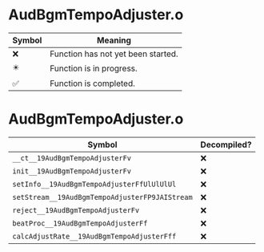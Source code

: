 # AudBgmTempoAdjuster.o
| Symbol | Meaning 
| ------------- | ------------- 
| :x: | Function has not yet been started. 
| :eight_pointed_black_star: | Function is in progress. 
| :white_check_mark: | Function is completed. 


# AudBgmTempoAdjuster.o
| Symbol | Decompiled? |
| ------------- | ------------- |
| `__ct__19AudBgmTempoAdjusterFv` | :x: |
| `init__19AudBgmTempoAdjusterFv` | :x: |
| `setInfo__19AudBgmTempoAdjusterFfUlUlUlUl` | :x: |
| `setStream__19AudBgmTempoAdjusterFP9JAIStream` | :x: |
| `reject__19AudBgmTempoAdjusterFv` | :x: |
| `beatProc__19AudBgmTempoAdjusterFf` | :x: |
| `calcAdjustRate__19AudBgmTempoAdjusterFff` | :x: |
